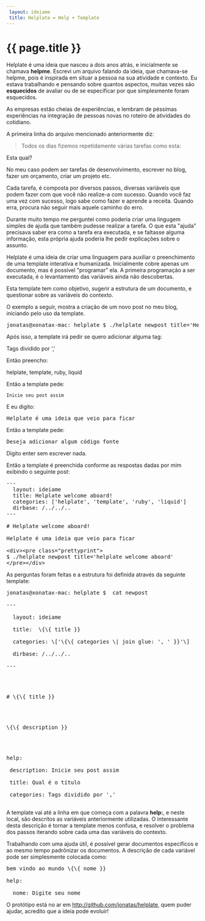 ```yaml
---
 layout: ideiame
 title: Helplate = Help + Template
---
```


# {{ page.title }} 

Helplate é uma ideia que nasceu a dois anos atrás, e inicialmente se chamava **helpme**.  Escrevi um arquivo falando da ideia, que chamava-se helpme, pois é inspirada em situar a pessoa na sua atividade e contexto. Eu estava trabalhando e pensando sobre quantos aspectos, muitas vezes são **esquecidos** de avaliar ou de se especificar por que simplesmente foram esquecidos.

As empresas estão cheias de experiências, e lembram de péssimas experiências na integração de pessoas novas no roteiro de atividades do cotidiano.

A primeira linha do arquivo mencionado anteriormente diz:

> Todos os dias fizemos repetidamente várias tarefas como esta:

Esta qual?

No meu caso podem ser tarefas de desenvolvimento, escrever no blog, fazer um orçamento, criar um projeto etc.

Cada tarefa, é composta por diversos passos, diversas variáveis que podem fazer com que você não realize-a com sucesso. Quando você faz uma vez com sucesso, logo sabe como fazer e aprende a receita. Quando erra, procura não seguir mais aquele caminho do erro.

Durante muito tempo me perguntei como poderia criar uma lingugem simples de ajuda que também pudesse realizar a tarefa. O que esta "ajuda" precisava saber era como a tarefa era executada, e se faltasse alguma informação, esta própria ajuda poderia lhe pedir explicações sobre o assunto.

Helplate é uma ideia de criar uma linguagem para auxiliar o preenchimento de uma template interativa e humanizada. Inicialmente cobre apenas um documento, mas é possível "programar" ela. A primeira programação a ser executada, é o levantamento das variáveis ainda não descobertas. 

Esta template tem como objetivo, sugerir a estrutura de um documento, e questionar sobre as variáveis do contexto.

O exemplo a seguir, mostra a criação de um novo post no meu blog, iniciando pelo uso da template.
<pre class="prettyprint">
jonatas@xonatax-mac: helplate $ ./helplate newpost title='Helplate welcome aboard!'
</pre>

Após isso, a template irá pedir se quero adicionar alguma tag:

   Tags dividido por ','

Então preencho:

   helplate, template, ruby, liquid

Então a template pede:

    Inicie seu post assim

E eu digito:

<pre>
Helplate é uma ideia que veio para ficar
</pre>

Então a template pede:

<pre>
Deseja adicionar algum código fonte
</pre>

Digito enter sem escrever nada.

Então a template é preenchida conforme as respostas dadas por mim exibindo o seguinte post:

<pre class="prettyprint">
---
  layout: ideiame
  title: Helplate welcome aboard!
  categories: ['helplate', 'template', 'ruby', 'liquid']
  dirbase: /../../..
---

# Helplate welcome aboard!

Helplate é uma ideia que veio para ficar

&lt;div&gt;&lt;pre class="prettyprint"&gt;
$ ./helplate newpost title='helplate welcome aboard'
&lt;/pre&gt;&lt;/div&gt;
</pre>

As perguntas foram feitas e a estrutura foi definida através da seguinte template:

<pre class="prettyprint" markdown="0">
jonatas@xonatax-mac: helplate $  cat newpost<br>
---<br>
  layout: ideiame<br>
  title:  \{\{ title }}<br>
  categories: \['\{\{ categories \| join glue: ', ' }}'\]<br>
  dirbase: /../../..<br>
---
<br>
<br>
# \{\{ title }}
<br>
<br>
\{\{ description }}
<br>
<br>
help:<br>
 description: Inicie seu post assim<br>
 title: Qual é o título<br>
 categories: Tags dividido por ','<br>
</pre>

A template vai até a linha em que começa com a palavra **help:**, e neste local, são descritos as variáveis anteriormente utilizadas. O interessante desta descrição é tornar a template menos confusa, e resolver o problema dos passos iterando sobre cada uma das variáveis do contexto.

Trabalhando com uma ajuda útil, é possível gerar documentos específicos e ao mesmo tempo padrõnizar os documentos. A descrição de cada variável pode ser simplesmente colocada como:

<pre class="prettyprint" markdown="0">
bem vindo ao mundo \{\{ nome }}<br>
help:<br>
&nbsp;&nbsp;nome: Digite seu nome
</pre>

O protótipo está no ar em <http://github.com/jonatas/helplate>, quem puder ajudar, acredito que a ideia pode evoluir!
